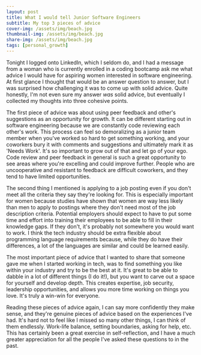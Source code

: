 ```yaml
---
layout: post
title: What I would tell Junior Software Engineers 
subtitle: My top 3 pieces of advice
cover-img: /assets/img/beach.jpg
thumbnail-img: /assets/img/beach.jpg
share-img: /assets/img/beach.jpg
tags: [personal_growth]
---
```


Tonight I logged onto LinkedIn, which I seldom do, and I had a message from a woman who is currently enrolled in a coding bootcamp ask me what advice I would have for aspiring women interested in software engineering. At first glance I thought that would be an answer question to answer, but I was surprised how challenging it was to come up with solid advice. Quite honestly, I'm not even sure my answer *was* solid advice, but eventually I collected my thoughts into three cohesive points.

The first piece of advice was about using peer feedback and other's suggestions as an opportunity for growth. It can be different starting out in software engineering because we are constantly code reviewing each other's work. This process can feel so demoralizing as a junior team member when you've worked so hard to get something working, and your coworkers bury it with comments and suggestions and ultimately mark it as 'Needs Work'. It's so important to grow out of that and let go of your ego. Code review and peer feedback in general is such a great opportunity to see areas where you're excelling and could improve further. People who are uncooperative and resistant to feedback are difficult coworkers, and they tend to have limited opportunities.

The second thing I mentioned is applying to a job posting even if you don't meet all the criteria they say they're looking for. This is especially important for women because studies have shown that women are way less likely than men to apply to postings where they don't need most of the job description criteria. Potential employers should expect to have to put some time and effort into training their employees to be able to fill in their knowledge gaps. If they don't, it's probably not somewhere you would want to work. I think the tech industry should be extra flexible about programming language requirements because, while they do have their differences, a lot of the languages are similar and could be learned easily.

The most important piece of advice that I wanted to share that someone gave me when I started working in tech, was to find something you like within your industry and try to be the best at it. It's great to be able to dabble in a lot of different things (I do it!), but you want to carve out a space for yourself and develop depth. This creates expertise, job security, leadership opportunities, and allows you more time working on things you love. It's truly a win-win for everyone.

Reading these pieces of advice again, I can say more confidently they make sense, and they're genuine pieces of advice based on the experiences I've had. It's hard not to feel like I missed so many other things, I can think of them endlessly. Work-life balance, setting boundaries, asking for help, etc. This has certainly been a great exercise in self-reflection, and I have a much greater appreciation for all the people I've asked these questions to in the past.
